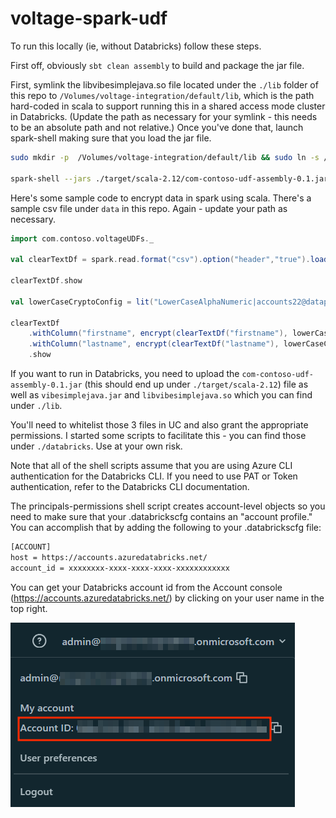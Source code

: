 # voltage-spark-udf

To run this locally (ie, without Databricks) follow these steps.

First off, obviously `sbt clean assembly` to build and package the jar file. 

First, symlink the libvibesimplejava.so file located under the `./lib` folder of this repo to `/Volumes/voltage-integration/default/lib`, which is the path hard-coded in scala to support running this in a shared access mode cluster in Databricks. (Update the path as necessary for your symlink - this needs to be an absolute path and not relative.) Once you've done that, launch spark-shell making sure that you load the jar file.

```bash
sudo mkdir -p  /Volumes/voltage-integration/default/lib && sudo ln -s /home/mike/code/voltage-spark-udf/lib/libvibesimplejava.so /Volumes/voltage-integration/default/lib/libvibesimplejava.so

spark-shell --jars ./target/scala-2.12/com-contoso-udf-assembly-0.1.jar
```

Here's some sample code to encrypt data in spark using scala. There's a sample csv file under `data` in this repo. Again - update your path as necessary.

```scala
import com.contoso.voltageUDFs._

val clearTextDf = spark.read.format("csv").option("header","true").load("/home/mike/code/voltage-spark-udf/data/test.csv")

clearTextDf.show

val lowerCaseCryptoConfig = lit("LowerCaseAlphaNumeric|accounts22@dataprotection.voltage.com|voltage123")

clearTextDf
    .withColumn("firstname", encrypt(clearTextDf("firstname"), lowerCaseCryptoConfig))
    .withColumn("lastname", encrypt(clearTextDf("lastname"), lowerCaseCryptoConfig))
    .show
```

If you want to run in Databricks, you need to upload the `com-contoso-udf-assembly-0.1.jar` (this should end up under `./target/scala-2.12`) file as well as `vibesimplejava.jar` and `libvibesimplejava.so` which you can find under `./lib`.

You'll need to whitelist those 3 files in UC and also grant the appropriate permissions. I started some scripts to facilitate this - you can find those under `./databricks`. Use at your own risk. 

Note that all of the shell scripts assume that you are using Azure CLI authentication for the Databricks CLI. If you need to use PAT or Token authentication, refer to the Databricks CLI documentation.

The principals-permissions shell script creates account-level objects so you need to make sure that your .databrickscfg contains an "account profile." You can accomplish that by adding the following to your .databrickscfg file:

```bash
[ACCOUNT]
host = https://accounts.azuredatabricks.net/
account_id = xxxxxxxx-xxxx-xxxx-xxxx-xxxxxxxxxxxx
```
You can get your Databricks account id from the Account console (https://accounts.azuredatabricks.net/) by clicking on your user name in the top right.

![Account Id](docs/account-id.png)

